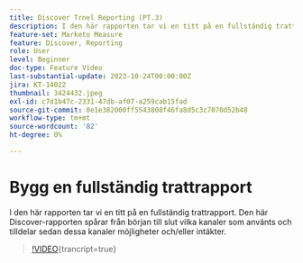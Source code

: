```yaml
---
title: Discover Trnel Reporting (PT.3)
description: I den här rapporten tar vi en titt på en fullständig trattrapport. Den här Discover-rapporten spårar från början till slut vilka kanaler som använts och tilldelar sedan dessa kanaler möjligheter och/eller intäkter.
feature-set: Marketo Measure
feature: Discover, Reporting
role: User
level: Beginner
doc-type: Feature Video
last-substantial-update: 2023-10-24T00:00:00Z
jira: KT-14022
thumbnail: 3424432.jpeg
exl-id: c7d1b47c-2331-47db-af07-a259cab15fad
source-git-commit: 0e1e382000ff5543808f46fa8d5c3c7070d52b48
workflow-type: tm+mt
source-wordcount: '82'
ht-degree: 0%

---
```


# Bygg en fullständig trattrapport

I den här rapporten tar vi en titt på en fullständig trattrapport. Den här Discover-rapporten spårar från början till slut vilka kanaler som använts och tilldelar sedan dessa kanaler möjligheter och/eller intäkter.

>[!VIDEO](https://video.tv.adobe.com/v/3443755/?learn=on&captions=swe){trancript=true}
